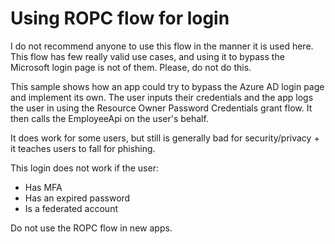 # Using ROPC flow for login

I do not recommend anyone to use this flow in the manner it is used here.
This flow has few really valid use cases, and using it to bypass the Microsoft login page is not of them.
Please, do not do this.

This sample shows how an app could try to bypass the Azure AD login page and implement its own.
The user inputs their credentials and the app logs the user in using the
Resource Owner Password Credentials grant flow.
It then calls the EmployeeApi on the user's behalf.

It does work for some users,
but still is generally bad for security/privacy + it teaches users to fall for phishing.

This login does not work if the user:

* Has MFA
* Has an expired password
* Is a federated account

Do not use the ROPC flow in new apps.